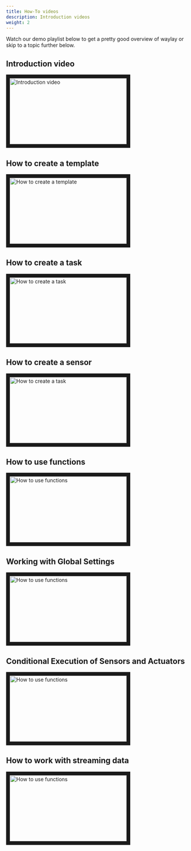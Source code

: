 ```yaml
---
title: How-To videos
description: Introduction videos
weight: 2
---
```


Watch our demo playlist below to get a pretty good overview of waylay or skip to a topic further below.

## Introduction video


<a href="https://www.youtube.com/watch?v=oHGSCq1m9DE&t=3s&list=PLy54mo7VaB1hMsaTA6gVYn2XJSov3dnSK&index=1" target="_blank"><img src="/usage/videos/introduction.png" 
alt="Introduction video" width="320" height="180" border="10" /></a>


## How to create a template

<a href="https://www.youtube.com/watch?v=8o6Agbzv2HM&index=2&list=PLy54mo7VaB1hMsaTA6gVYn2XJSov3dnSK" target="_blank"><img src="/usage/videos/introduction.png" 
alt="How to create a template" width="320" height="180" border="10" /></a>

## How to create a task

<a href="https://www.youtube.com/watch?v=d5lOb_R4-Dc&index=3&list=PLy54mo7VaB1hMsaTA6gVYn2XJSov3dnSK" target="_blank"><img src="/usage/videos/introduction.png" 
alt="How to create a task" width="320" height="180" border="10" /></a>

## How to create a sensor

<a href="https://www.youtube.com/watch?v=UBRhMKspLa4&index=4&list=PLy54mo7VaB1hMsaTA6gVYn2XJSov3dnSK" target="_blank"><img src="/usage/videos/introduction.png" 
alt="How to create a task" width="320" height="180" border="10" /></a>


## How to use functions

<a href="https://www.youtube.com/watch?v=gvItA5_jrVg&list=PLy54mo7VaB1hMsaTA6gVYn2XJSov3dnSK&index=5" target="_blank"><img src="/usage/videos/introduction.png" 
alt="How to use functions" width="320" height="180" border="10" /></a>

## Working with Global Settings 

<a href="https://www.youtube.com/watch?v=PYquyYjN9rY&index=6&list=PLy54mo7VaB1hMsaTA6gVYn2XJSov3dnSK" target="_blank"><img src="/usage/videos/introduction.png" 
alt="How to use functions" width="320" height="180" border="10" /></a>

## Conditional Execution of Sensors and Actuators 

<a href="https://www.youtube.com/watch?v=UXQV7voA_u4&list=PLy54mo7VaB1hMsaTA6gVYn2XJSov3dnSK&index=8" target="_blank"><img src="/usage/videos/introduction.png" 
alt="How to use functions" width="320" height="180" border="10" /></a>

## How to work with streaming data 

<a href="https://www.youtube.com/watch?v=12qxB8nOIfw&index=9&list=PLy54mo7VaB1hMsaTA6gVYn2XJSov3dnSK" target="_blank"><img src="/usage/videos/introduction.png" 
alt="How to use functions" width="320" height="180" border="10" /></a>


